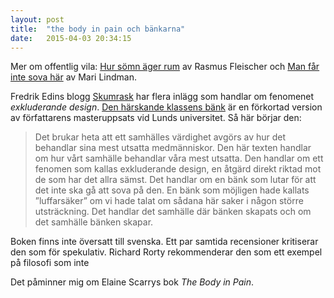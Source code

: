 ```yaml
---
layout: post
title:  "the body in pain och bänkarna"
date:   2015-04-03 20:34:15
---
```


<aside><p>Mer om offentlig vila: <a
href="http://copyriot.se/2009/12/04/hur-somn-ager-rum/">Hur sömn äger
rum</a> av Rasmus Fleischer och <a
href="http://hbl.fi/kultur/2010-05-11/man-far-inte-sova-har">Man får
inte sova här</a> av Mari Lindman.</p></aside>

Fredrik Edins blogg <a
href="https://fredrikedin.wordpress.com/">Skumrask</a> har flera
inlägg som handlar om fenomenet <i>exkluderande design</i>.
[Den härskande klassens bänk][ed-hk] är en förkortad version av
författarens masteruppsats vid Lunds universitet. Så här börjar den:

[ed-sc]: https://fredrikedin.wordpress.com/2015/04/02/exkluderande-design-stockholms-centralstation/
[ed-hk]: https://fredrikedin.wordpress.com/2014/09/30/den-harskande-klassens-bank/
[ed-ls]: https://fredrikedin.wordpress.com/2013/11/29/den-luffarsakra-banken/

> Det brukar heta att ett samhälles värdighet avgörs av hur det
behandlar sina mest utsatta medmänniskor. Den här texten handlar om
hur vårt samhälle behandlar våra mest utsatta. Den handlar om ett
fenomen som kallas exkluderande design, en åtgärd direkt riktad mot de
som har det allra sämst. Det handlar om en bänk som lutar för att det
inte ska gå att sova på den. En bänk som möjligen hade kallats
”luffarsäker” om vi hade talat om sådana här saker i någon större
utsträckning. Det handlar det samhälle där bänken skapats och om det
samhälle bänken skapar.

<aside><p>Boken finns inte översatt till svenska. Ett par samtida
recensioner kritiserar den som för spekulativ. Richard Rorty
rekommenderar den som ett exempel på filosofi som inte </p></aside>

Det påminner mig om Elaine Scarrys bok <i>The Body in Pain</i>.
